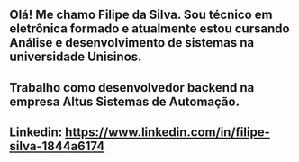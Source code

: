 ## Olá! Me chamo Filipe da Silva. Sou técnico em eletrônica formado e atualmente estou cursando Análise e desenvolvimento de sistemas na universidade Unisinos. 
## Trabalho como desenvolvedor backend na empresa Altus Sistemas de Automação.
## Linkedin: https://www.linkedin.com/in/filipe-silva-1844a6174
